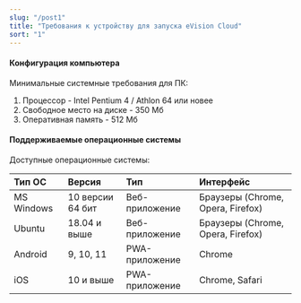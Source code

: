 ```yaml
---
slug: "/post1"
title: "Требования к устройству для запуска eVision Cloud"
sort: "1"
---
```


#### Конфигурация компьютера

Минимальные системные требования для ПК:

1. Процессор - Intel Pentium 4 / Athlon 64 или новее
2. Свободное место на диске - 350 Мб
3. Оперативная память - 512 Mб

#### Поддерживаемые операционные системы

Доступные операционные системы:

|Тип ОС|Версия|Тип|Интерфейс|
| :- | :- | :- | :- |
|MS Windows|10 версии 64 бит |Веб-приложение|Браузеры (Chrome, Opera, Firefox)|
|Ubuntu|18.04 и выше|Веб-приложение|Браузеры (Chrome, Opera, Firefox)|
|Android|9, 10, 11|PWA-приложение|Chrome|
|iOS|10 и выше|PWA-приложение|Chrome, Safari|
